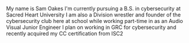 My name is Sam Oakes
I'm currently pursuing a B.S. in cybersecurity at Sacred Heart University
I am also a Division wrestler and founder of the cybersecurity club here at school while working part-time in as an Audio Visual Junior Engineer
I plan on working in GRC for cybersecurity and recently acquired my CC certification from ISC2

<!---
Blackpenguin46/Blackpenguin46 is a ✨ special ✨ repository because its `README.md` (this file) appears on your GitHub profile.
You can click the Preview link to take a look at your changes.
--->
